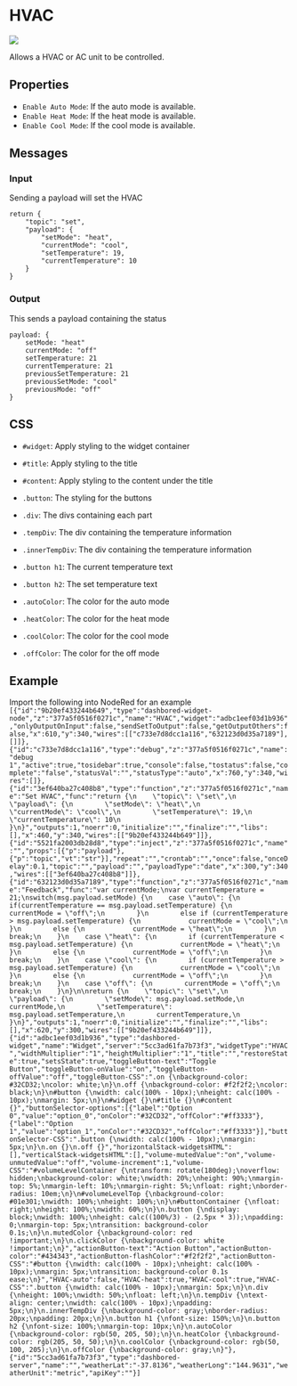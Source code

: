 # HVAC
![](https://raw.githubusercontent.com/haydendonald/NodeRed-Dashbored/main/img/widgets/HVAC.png)

Allows a HVAC or AC unit to be controlled.

## Properties
* `Enable Auto Mode`: If the auto mode is available.
* `Enable Heat Mode`: If the heat mode is available.
* `Enable Cool Mode`: If the cool mode is available.

## Messages
### Input
Sending a payload will set the HVAC
```
return {
    "topic": "set",
    "payload": {
        "setMode": "heat",
        "currentMode": "cool",
        "setTemperature": 19,
        "currentTemperature": 10
    }
}
```

### Output
This sends a payload containing the status
```
payload: {
    setMode: "heat"
    currentMode: "off"
    setTemperature: 21
    currentTemperature: 21
    previousSetTemperature: 21
    previousSetMode: "cool"
    previousMode: "off"
}
```

## CSS
* `#widget`: Apply styling to the widget container
* `#title`: Apply styling to the title
* `#content`: Apply styling to the content under the title

* `.button`: The styling for the buttons
* `.div`: The divs containing each part
* `.tempDiv`: The div containing the temperature information
* `.innerTempDiv`: The div containing the temperature information
* `.button h1`: The current temperature text
* `.button h2`: The set temperature text
* `.autoColor`: The color for the auto mode
* `.heatColor`: The color for the heat mode
* `.coolColor`: The color for the cool mode
* `.offColor`: The color for the off mode

## Example
Import the following into NodeRed for an example
```[{"id":"9b20ef433244b649","type":"dashbored-widget-node","z":"377a5f0516f0271c","name":"HVAC","widget":"adbc1eef03d1b936","onlyOutputOnInput":false,"sendSetToOutput":false,"getOutputOthers":false,"x":610,"y":340,"wires":[["c733e7d8dcc1a116","632123d0d35a7189"],[]]},{"id":"c733e7d8dcc1a116","type":"debug","z":"377a5f0516f0271c","name":"debug 1","active":true,"tosidebar":true,"console":false,"tostatus":false,"complete":"false","statusVal":"","statusType":"auto","x":760,"y":340,"wires":[]},{"id":"3ef640ba27c408b8","type":"function","z":"377a5f0516f0271c","name":"Set HVAC","func":"return {\n    \"topic\": \"set\",\n    \"payload\": {\n        \"setMode\": \"heat\",\n        \"currentMode\": \"cool\",\n        \"setTemperature\": 19,\n        \"currentTemperature\": 10\n    }\n}","outputs":1,"noerr":0,"initialize":"","finalize":"","libs":[],"x":460,"y":340,"wires":[["9b20ef433244b649"]]},{"id":"5521fa2003db28d8","type":"inject","z":"377a5f0516f0271c","name":"","props":[{"p":"payload"},{"p":"topic","vt":"str"}],"repeat":"","crontab":"","once":false,"onceDelay":0.1,"topic":"","payload":"","payloadType":"date","x":300,"y":340,"wires":[["3ef640ba27c408b8"]]},{"id":"632123d0d35a7189","type":"function","z":"377a5f0516f0271c","name":"Feedback","func":"var currentMode;\nvar currentTemperature = 21;\nswitch(msg.payload.setMode) {\n    case \"auto\": {\n        if(currentTemperature == msg.payload.setTemperature) {\n            currentMode = \"off\";\n        }\n        else if (currentTemperature > msg.payload.setTemperature) {\n            currentMode = \"cool\";\n        }\n        else {\n            currentMode = \"heat\";\n        }\n        break;\n    }\n    case \"heat\": {\n        if (currentTemperature < msg.payload.setTemperature) {\n            currentMode = \"heat\";\n        }\n        else {\n            currentMode = \"off\";\n        }\n        break;\n    }\n    case \"cool\": {\n        if (currentTemperature > msg.payload.setTemperature) {\n            currentMode = \"cool\";\n        }\n        else {\n            currentMode = \"off\";\n        }\n        break;\n    }\n    case \"off\": {\n        currentMode = \"off\";\n        break;\n    }\n}\n\nreturn {\n    \"topic\": \"set\",\n    \"payload\": {\n        \"setMode\": msg.payload.setMode,\n        currentMode,\n        \"setTemperature\": msg.payload.setTemperature,\n        currentTemperature,\n    }\n}","outputs":1,"noerr":0,"initialize":"","finalize":"","libs":[],"x":620,"y":300,"wires":[["9b20ef433244b649"]]},{"id":"adbc1eef03d1b936","type":"dashbored-widget","name":"Widget","server":"5cc3ad61fa7b73f3","widgetType":"HVAC","widthMultiplier":"1","heightMultiplier":"1","title":"","restoreState":true,"setsState":true,"toggleButton-text":"Toggle Button","toggleButton-onValue":"on","toggleButton-offValue":"off","toggleButton-CSS":".on {\nbackground-color: #32CD32;\ncolor: white;\n}\n.off {\nbackground-color: #f2f2f2;\ncolor: black;\n}\n#button {\nwidth: calc(100% - 10px);\nheight: calc(100% - 10px);\nmargin: 5px;\n}\n#widget {}\n#title {}\n#content {}","buttonSelector-options":[{"label":"Option 0","value":"option_0","onColor":"#32CD32","offColor":"#ff3333"},{"label":"Option 1","value":"option_1","onColor":"#32CD32","offColor":"#ff3333"}],"buttonSelector-CSS":".button {\nwidth: calc(100% - 10px);\nmargin: 5px;\n}\n.on {}\n.off {}","horizontalStack-widgetsHTML":[],"verticalStack-widgetsHTML":[],"volume-mutedValue":"on","volume-unmutedValue":"off","volume-increment":1,"volume-CSS":"#volumeLevelContainer {\ntransform: rotate(180deg);\noverflow: hidden;\nbackground-color: white;\nwidth: 20%;\nheight: 90%;\nmargin-top: 5%;\nmargin-left: 10%;\nmargin-right: 5%;\nfloat: right;\nborder-radius: 10em;\n}\n#volumeLevelTop {\nbackground-color: #01e301;\nwidth: 100%;\nheight: 100%;\n}\n#buttonContainer {\nfloat: right;\nheight: 100%;\nwidth: 60%;\n}\n.button {\ndisplay: block;\nwidth: 100%;\nheight: calc((100%/3) - (2.5px * 3));\npadding: 0;\nmargin-top: 5px;\ntransition: background-color 0.1s;\n}\n.mutedColor {\nbackground-color: red !important;\n}\n.clickColor {\nbackground-color: white !important;\n}","actionButton-text":"Action Button","actionButton-color":"#434343","actionButton-flashColor":"#f2f2f2","actionButton-CSS":"#button {\nwidth: calc(100% - 10px);\nheight: calc(100% - 10px);\nmargin: 5px;\ntransition: background-color 0.1s ease;\n}","HVAC-auto":false,"HVAC-heat":true,"HVAC-cool":true,"HVAC-CSS":".button {\nwidth: calc(100% - 10px);\nmargin: 5px;\n}\n.div {\nheight: 100%;\nwidth: 50%;\nfloat: left;\n}\n.tempDiv {\ntext-align: center;\nwidth: calc(100% - 10px);\npadding: 5px;\n}\n.innerTempDiv {\nbackground-color: gray;\nborder-radius: 20px;\npadding: 20px;\n}\n.button h1 {\nfont-size: 150%;\n}\n.button h2 {\nfont-size: 100%;\nmargin-top: 10px;\n}\n.autoColor {\nbackground-color: rgb(50, 205, 50);\n}\n.heatColor {\nbackground-color: rgb(205, 50, 50);\n}\n.coolColor {\nbackground-color: rgb(50, 100, 205);\n}\n.offColor {\nbackground-color: gray;\n}"},{"id":"5cc3ad61fa7b73f3","type":"dashbored-server","name":"","weatherLat":"-37.8136","weatherLong":"144.9631","weatherUnit":"metric","apiKey":""}]```